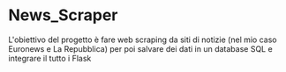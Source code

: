 # News_Scraper

L'obiettivo del progetto è fare web scraping da siti di notizie (nel mio caso Euronews e La Repubblica) per poi salvare dei dati in un database SQL e integrare il tutto i Flask
